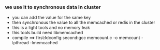 ### we use it to synchronous data in cluster  

* you can add the value for the same key
* then synchronous the value to all the memcached or redis in the cluster
* this is a light tools and no memory leak 
* this tools build need libmemcached
* compile ==> first:ldconfig  second:gcc memcount.c -o memcount -lpthread -lmemcached
